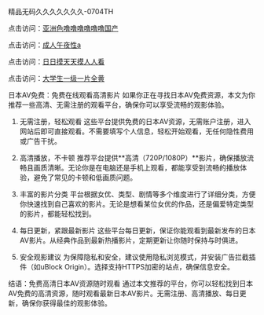 
精品无码久久久久久久久-0704TH

点击访问：<a href="https://rtj-3zo.pages.dev/">亚洲色噜噜噜噜噜噜国产</a>

点击访问：<a href="https://cfad.pages.dev/">成人午夜性a</a>

点击访问：<a href="https://fdhf-454.pages.dev/">日日摸天天摸人人看</a>

点击访问：<a href="https://vassv.pages.dev/">大学生一级一片全黄</a>


日本AV免费：免费在线观看高清影片
如果你正在寻找日本AV免费资源，本文为你推荐一些高清、无需注册的观看平台，确保你可以享受流畅的观影体验。

1. 无需注册，轻松观看
这些平台提供免费的日本AV资源，无需账户注册，进入网站后即可直接观看。不需要填写个人信息，轻松开始观看，无任何隐性费用或广告干扰。

2. 高清播放，不卡顿
推荐平台提供**高清（720P/1080P）**影片，确保播放流畅且画质清晰。无论你是在电脑还是手机上观看，都能享受到流畅的播放体验，避免了常见的卡顿和低画质问题。

3. 丰富的影片分类
平台根据女优、类型、剧情等多个维度进行了详细分类，方便你快速找到自己喜欢的影片。无论是想看某位女优的作品，还是偏爱特定类型的影片，都能轻松找到。

4. 每日更新，紧跟最新影片
这些平台每日更新，保证你能观看到最新发布的日本AV影片。从经典作品到最新热播影片，定期更新让你随时保持与时俱进。

5. 安全观影建议
为保障隐私和安全，建议使用隐私浏览模式，并安装广告拦截插件（如uBlock Origin）。选择支持HTTPS加密的站点，确保信息安全。

结语：免费高清日本AV资源随时观看
通过本文推荐的平台，你可以轻松找到日本AV免费的高清资源，随时观看最新日本AV影片。无需注册、高清播放、每日更新，确保你获得最佳的观影体验。




<span style="display:none;">[Canonical link]( https://github.com/yh52114/74616358 ）</span>
